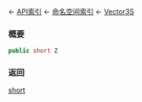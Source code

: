 ← [API索引](Api-Index) ← [命名空间索引](Namespace-Index) ← [Vector3S](VRageMath.Vector3S)

### 概要

```csharp
public short Z
```

### 返回

[short](https://docs.microsoft.com/en-us/dotnet/api/System.Int16?view=netframework-4.6)

